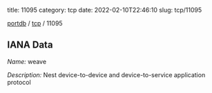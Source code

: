 title: 11095
category: tcp
date: 2022-02-10T22:46:10
slug: tcp/11095

[portdb](/) / [tcp](/category/tcp.html) / 11095


## IANA Data

_Name:_ weave

_Description:_ Nest device-to-device and device-to-service application protocol

